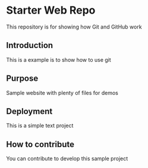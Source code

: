 # Starter Web Repo

This repository is for showing how Git and GitHub work

## Introduction
This is a example is to show how to use git

## Purpose

Sample website with plenty of files for demos

## Deployment
This is a simple text project

## How to contribute
You can contribute to develop this sample project
